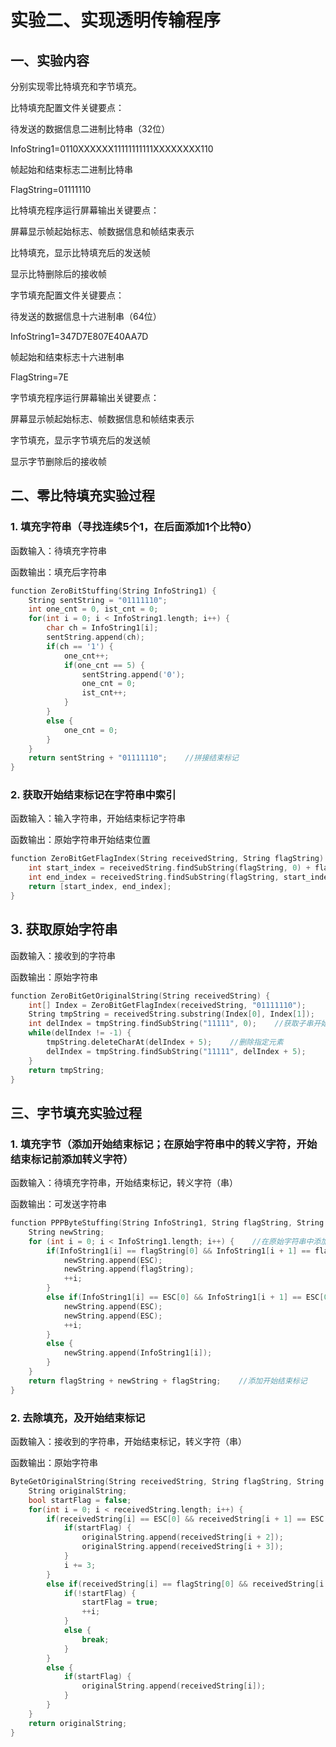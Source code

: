 # 实验二、实现透明传输程序

## 一、实验内容
分别实现零比特填充和字节填充。

比特填充配置文件关键要点：

待发送的数据信息二进制比特串（32位）

InfoString1=0110XXXXXX11111111111XXXXXXXX110

帧起始和结束标志二进制比特串

FlagString=01111110

比特填充程序运行屏幕输出关键要点：

屏幕显示帧起始标志、帧数据信息和帧结束表示

比特填充，显示比特填充后的发送帧

显示比特删除后的接收帧

字节填充配置文件关键要点：

待发送的数据信息十六进制串（64位）

InfoString1=347D7E807E40AA7D

帧起始和结束标志十六进制串

FlagString=7E

字节填充程序运行屏幕输出关键要点：

屏幕显示帧起始标志、帧数据信息和帧结束表示

字节填充，显示字节填充后的发送帧

显示字节删除后的接收帧

## 二、零比特填充实验过程

### 1. 填充字符串（寻找连续5个1，在后面添加1个比特0）

函数输入：待填充字符串

函数输出：填充后字符串

```C++
function ZeroBitStuffing(String InfoString1) {
    String sentString = "01111110";
    int one_cnt = 0, ist_cnt = 0;
    for(int i = 0; i < InfoString1.length; i++) {
        char ch = InfoString1[i];
        sentString.append(ch);
        if(ch == '1') {
            one_cnt++;
            if(one_cnt == 5) {
                sentString.append('0');
                one_cnt = 0;
                ist_cnt++;
            }
        }
        else {
            one_cnt = 0; 
        }
    }
    return sentString + "01111110";    //拼接结束标记
}
```

### 2. 获取开始结束标记在字符串中索引

函数输入：输入字符串，开始结束标记字符串

函数输出：原始字符串开始结束位置

```C++
function ZeroBitGetFlagIndex(String receivedString, String flagString) {
    int start_index = receivedString.findSubString(flagString, 0) + flagString.length;
    int end_index = receivedString.findSubString(flagString, start_index);
    return [start_index, end_index];    
}
```

## 3. 获取原始字符串

函数输入：接收到的字符串

函数输出：原始字符串

```C++
function ZeroBitGetOriginalString(String receivedString) {
    int[] Index = ZeroBitGetFlagIndex(receivedString, "01111110");
    String tmpString = receivedString.substring(Index[0], Index[1]);
    int delIndex = tmpString.findSubString("11111", 0);    //获取子串开始索引
    while(delIndex != -1) {
        tmpString.deleteCharAt(delIndex + 5);    //删除指定元素
        delIndex = tmpString.findSubString("11111", delIndex + 5);
    }
    return tmpString;
}
```

## 三、字节填充实验过程

### 1. 填充字节（添加开始结束标记；在原始字符串中的转义字符，开始结束标记前添加转义字符）

函数输入：待填充字符串，开始结束标记，转义字符（串）

函数输出：可发送字符串

```C++
function PPPByteStuffing(String InfoString1, String flagString, String ESC) {
    String newString;
    for (int i = 0; i < InfoString1.length; i++) {    //在原始字符串中添加转义字符
        if(InfoString1[i] == flagString[0] && InfoString1[i + 1] == flagString.[1]) {    //开始结束标记前添加转义字符
            newString.append(ESC);
            newString.append(flagString);
            ++i;
        }
        else if(InfoString1[i] == ESC[0] && InfoString1[i + 1] == ESC[0]) {    //转义字符前添加转义字符
            newString.append(ESC);
            newString.append(ESC);
            ++i;
        }
        else {
            newString.append(InfoString1[i]);
        }
    }
    return flagString + newString + flagString;    //添加开始结束标记
}
```

### 2. 去除填充，及开始结束标记

函数输入：接收到的字符串，开始结束标记，转义字符（串）

函数输出：原始字符串

```C++
ByteGetOriginalString(String receivedString, String flagString, String ESC) {
    String originalString;
    bool startFlag = false;
    for(int i = 0; i < receivedString.length; i++) {
        if(receivedString[i] == ESC[0] && receivedString[i + 1] == ESC[1]) {    //忽略转义字符
            if(startFlag) {
                originalString.append(receivedString[i + 2]);
                originalString.append(receivedString[i + 3]);
            }
            i += 3;
        }
        else if(receivedString[i] == flagString[0] && receivedString[i + 1] == flagString[1]) {    //判断开始结束标记
            if(!startFlag) {
                startFlag = true;
                ++i;
            }
            else {
                break;
            }
        }
        else {
            if(startFlag) {
                originalString.append(receivedString[i]);
            }
        }
    }
    return originalString;
}
```